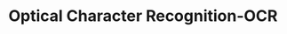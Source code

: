 ---
word: "true"

title: "Optical Character Recognition-OCR"

categories: ['']

tags: ['english', 'english', 'english', 'english']

arwords: 'التعرف الآلي على الكتابة'

arexps: []

enwords: ['Optical Character Recognition-OCR']

enexps: []

arlexicons: 'ع'

enlexicons: 'O'

authors: ['Ruqayya Roshdy']

translators: ['']

citations: 'مقدمة في حوسبة اللغة العربية'

sources: 'مركز الملك عبدالله بن عبدالعزيز الدولي لخدمة اللغة العربية'

slug: ""
---